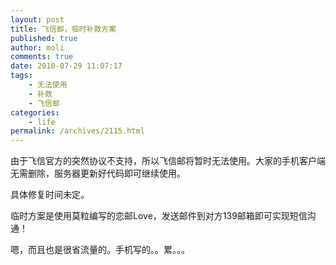 ```yaml
---
layout: post
title: 飞信邮，临时补救方案
published: true
author: moli
comments: true
date: 2010-07-29 11:07:17
tags:
    - 无法使用
    - 补救
    - 飞信邮
categories:
    - life
permalink: /archives/2115.html
---
```

由于飞信官方的突然协议不支持，所以飞信邮将暂时无法使用。大家的手机客户端无需删除，服务器更新好代码即可继续使用。
  
具体修复时间未定。

临时方案是使用莫粒编写的恋邮Love，发送邮件到对方139邮箱即可实现短信沟通！

嗯，而且也是很省流量的。手机写的。。累。。。